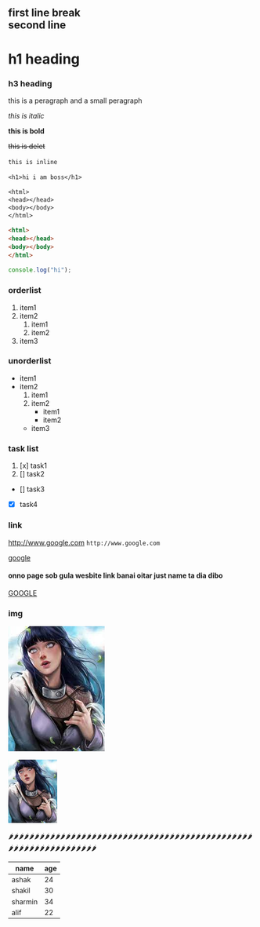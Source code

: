 <!--mark down-->

first line break <br/>
second line
---

# h1 heading
### h3 heading

<p>this is a peragraph and a small peragraph</p>

_this is italic_

__this is bold__

~~this is delet~~

`this is inline`

`<h1>hi i am boss</h1>`

```
<html>
<head></head>
<body></body>
</html>
```

```html
<html>
<head></head>
<body></body>
</html>
```

```javascript
console.log("hi");
```

### orderlist

1. item1
2. item2
   1. item1
   2. item2
3. item3

### unorderlist

- item1
- item2
   1. item1
   2. item2
      - item1
      - item2
    - item3  

### task list

1. [x] task1
2. [] task2
- [] task3
- [x] task4

### link

http://www.google.com
`http://www.google.com`

[google](http://www.google.com)

#### onno page sob gula wesbite link banai oitar just name ta dia dibo

[weblink]:http://www.google.com
[GOOGLE][weblink]

### img

![img not found](./hinata.jpg)

<img src="./hinata.jpg" width="100"/>

🌶️🌶️🌶️🌶️🌶️🌶️🌶️🌶️🌶️🌶️🌶️🌶️🌶️🌶️🌶️🌶️🌶️🌶️🌶️🌶️🌶️🌶️🌶️🌶️🌶️🌶️🌶️🌶️🌶️🌶️🌶️🌶️🌶️🌶️🌶️🌶️🌶️🌶️🌶️🌶️🌶️🌶️🌶️🌶️🌶️🌶️🌶️🌶️🌶️🌶️🌶️🌶️🌶️🌶️🌶️🌶️🌶️🌶️🌶️🌶️🌶️🌶️🌶️🌶️



|name|age|
|----|----|
|ashak|24|
|shakil|30|
|sharmin|34|
|alif|22|







